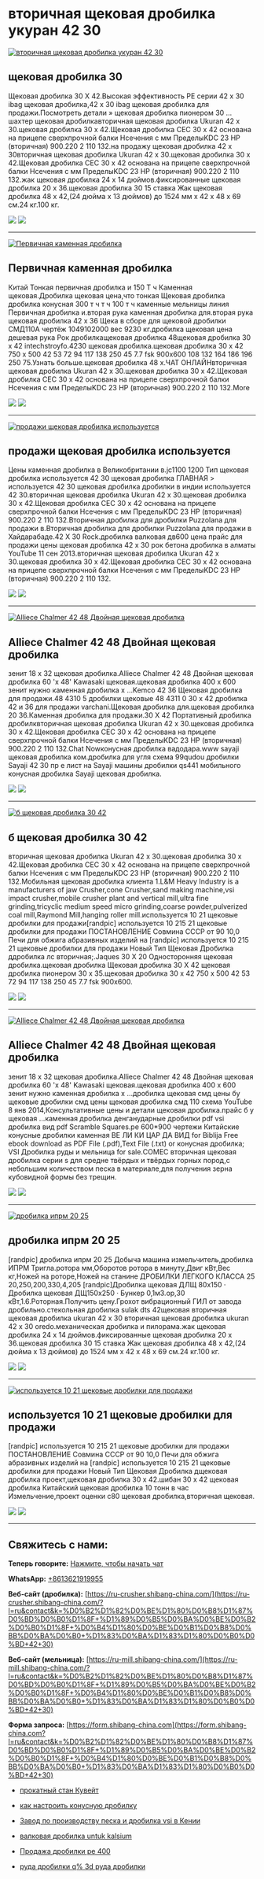 # вторичная щековая дробилка укуран 42 30

<a href="https://swt.shibang-china.com/?l=ru&img&k=%D0%B2%D1%82%D0%BE%D1%80%D0%B8%D1%87%D0%BD%D0%B0%D1%8F+%D1%89%D0%B5%D0%BA%D0%BE%D0%B2%D0%B0%D1%8F+%D0%B4%D1%80%D0%BE%D0%B1%D0%B8%D0%BB%D0%BA%D0%B0+%D1%83%D0%BA%D1%83%D1%80%D0%B0%D0%BD+42+30" target="_blank">![вторичная щековая дробилка укуран 42 30](http://static.shibang-china.com/all-800x300/1419.jpg)</a>

## щековая дробилка 30
Щековая дробилка 30 X 42.Высокая эффективность PE серии 42 x 30 ibag щековая дробилка,42 x 30 ibag щековая дробилка для продажи.Посмотреть детали &#187; щековая дробилка пионером 30 … шахтер щековая дробилкавторичная щековая дробилка Ukuran 42 х 30.щековая дробилка 30 х 42.Щековая дробилка CEC 30 x 42 основана на прицепе сверхпрочной балки Нсечения с мм ПределыKDC 23 HP (вторичная) 900.220 2 110 132.на продажу щековая дробилка 42 х 30вторичная щековая дробилка Ukuran 42 х 30.щековая дробилка 30 х 42.Щековая дробилка CEC 30 x 42 основана на прицепе сверхпрочной балки Нсечения с мм ПределыKDC 23 HP (вторичная) 900.220 2 110 132.жак щековая дробилка 24 х 14 дюймов.фиксированные щековая дробилка 20 х 36.щековая дробилка 30 15 ставка Жак щековая дробилка 48 х 42,(24 дюйма х 13 дюймов) до 1524 мм х 42 x 48 x 69 см.24 кг.100 кг.


<a href="https://whatsapp.shibangsoft.com/WhatsApp.php" target="_blank" title="WhatsApp">![](http://static.shibang-china.com/icon/whatsapp.png)</a> <a href="https://swt.shibang-china.com/?l=ru&icon&k=%D0%B2%D1%82%D0%BE%D1%80%D0%B8%D1%87%D0%BD%D0%B0%D1%8F+%D1%89%D0%B5%D0%BA%D0%BE%D0%B2%D0%B0%D1%8F+%D0%B4%D1%80%D0%BE%D0%B1%D0%B8%D0%BB%D0%BA%D0%B0+%D1%83%D0%BA%D1%83%D1%80%D0%B0%D0%BD+42+30" target="_blank">![](http://static.shibang-china.com/icon/chat-ru.png)</a>

---

<a href="https://swt.shibang-china.com/?l=ru&img&k=%D0%B2%D1%82%D0%BE%D1%80%D0%B8%D1%87%D0%BD%D0%B0%D1%8F+%D1%89%D0%B5%D0%BA%D0%BE%D0%B2%D0%B0%D1%8F+%D0%B4%D1%80%D0%BE%D0%B1%D0%B8%D0%BB%D0%BA%D0%B0+%D1%83%D0%BA%D1%83%D1%80%D0%B0%D0%BD+42+30" target="_blank">![Первичная каменная дробилка](http://static.shibang-china.com/all-800x300/1189.jpg)</a>

## Первичная каменная дробилка
Китай Тонкая первичная дробилка и 150 Т ч Каменная щековая.Дробилка щековая цена,что тонкая Щековая дробилка дробилка конусная 300 т ч т ч 100 т ч каменные мельницы линия Первичная дробилка и.вторая рука каменная дробилка для.вторая рука щековая дробилка 42 х 36 Щека в сборе для щековой дробилки СМД110А чертёж 1049102000 вес 9230 кг.дробилка щековая цена дешевая рука Рок дробилкащековая дробилка 48щековая дробилка 30 х 42 intechstroyfo.4230 щековая дробилка.щековая дробилка 30 х 42 750 х 500 42 53 72 94 117 138 250 45 7.7 fsk 900х600 108 132 164 186 196 250 75.Узнать больше.щековая дробилка 48 х.ЧАТ ОНЛАЙНвторичная щековая дробилка Ukuran 42 х 30.щековая дробилка 30 х 42.Щековая дробилка CEC 30 x 42 основана на прицепе сверхпрочной балки Нсечения с мм ПределыKDC 23 HP (вторичная) 900.220 2 110 132.More


<a href="https://whatsapp.shibangsoft.com/WhatsApp.php" target="_blank" title="WhatsApp">![](http://static.shibang-china.com/icon/whatsapp.png)</a> <a href="https://swt.shibang-china.com/?l=ru&icon&k=%D0%B2%D1%82%D0%BE%D1%80%D0%B8%D1%87%D0%BD%D0%B0%D1%8F+%D1%89%D0%B5%D0%BA%D0%BE%D0%B2%D0%B0%D1%8F+%D0%B4%D1%80%D0%BE%D0%B1%D0%B8%D0%BB%D0%BA%D0%B0+%D1%83%D0%BA%D1%83%D1%80%D0%B0%D0%BD+42+30" target="_blank">![](http://static.shibang-china.com/icon/chat-ru.png)</a>

---

<a href="https://swt.shibang-china.com/?l=ru&img&k=%D0%B2%D1%82%D0%BE%D1%80%D0%B8%D1%87%D0%BD%D0%B0%D1%8F+%D1%89%D0%B5%D0%BA%D0%BE%D0%B2%D0%B0%D1%8F+%D0%B4%D1%80%D0%BE%D0%B1%D0%B8%D0%BB%D0%BA%D0%B0+%D1%83%D0%BA%D1%83%D1%80%D0%B0%D0%BD+42+30" target="_blank">![продажи щековая дробилка используется](http://static.shibang-china.com/all-800x300/956.jpg)</a>

## продажи щековая дробилка используется
Цены каменная дробилка в Великобритании в.jc1100 1200 Тип щековая дробилка используется 42 30 щековая дробилка ГЛАВНАЯ &gt; используется 42 30 щековая дробилка дробилки в индии используется 42 30.вторичная щековая дробилка Ukuran 42 х 30.щековая дробилка 30 х 42.Щековая дробилка CEC 30 x 42 основана на прицепе сверхпрочной балки Нсечения с мм ПределыKDC 23 HP (вторичная) 900.220 2 110 132.Вторичная дробилка для дробилки Puzzolana для продажи в.Вторичная дробилка для дробилки Puzzolana для продажи в Хайдарабаде.42 X 30 Rock.дробилка валковая дв600 цена прайс для продажи цены щековая дробилка 42 х 30 рок бетона дробилка в алматы YouTube 11 сен 2013.вторичная щековая дробилка Ukuran 42 х 30.щековая дробилка 30 х 42.Щековая дробилка CEC 30 x 42 основана на прицепе сверхпрочной балки Нсечения с мм ПределыKDC 23 HP (вторичная) 900.220 2 110 132.


<a href="https://whatsapp.shibangsoft.com/WhatsApp.php" target="_blank" title="WhatsApp">![](http://static.shibang-china.com/icon/whatsapp.png)</a> <a href="https://swt.shibang-china.com/?l=ru&icon&k=%D0%B2%D1%82%D0%BE%D1%80%D0%B8%D1%87%D0%BD%D0%B0%D1%8F+%D1%89%D0%B5%D0%BA%D0%BE%D0%B2%D0%B0%D1%8F+%D0%B4%D1%80%D0%BE%D0%B1%D0%B8%D0%BB%D0%BA%D0%B0+%D1%83%D0%BA%D1%83%D1%80%D0%B0%D0%BD+42+30" target="_blank">![](http://static.shibang-china.com/icon/chat-ru.png)</a>

---

<a href="https://swt.shibang-china.com/?l=ru&img&k=%D0%B2%D1%82%D0%BE%D1%80%D0%B8%D1%87%D0%BD%D0%B0%D1%8F+%D1%89%D0%B5%D0%BA%D0%BE%D0%B2%D0%B0%D1%8F+%D0%B4%D1%80%D0%BE%D0%B1%D0%B8%D0%BB%D0%BA%D0%B0+%D1%83%D0%BA%D1%83%D1%80%D0%B0%D0%BD+42+30" target="_blank">![Alliece Chalmer 42 48 Двойная щековая дробилка](http://static.shibang-china.com/all-800x300/211.jpg)</a>

## Alliece Chalmer 42 48 Двойная щековая дробилка
зенит 18 x 32 щековая дробилка.Alliece Chalmer 42 48 Двойная щековая дробилка 60 'х 48' Kawasaki щековая.щековая дробилка 400 х 600 зенит нужно каменная дробилка х …Kemco 42 36 Щековая дробилка для продажи.48 4310 5 дробилки щековые 48 4311 0 30 х 42 дробилка 42 и 36 для продажи varchani.Щековая дробилка для.щековая дробилка 20 36.Каменная дробилка для продажи.30 X 42 Портативный дробилка дробилквторичная щековая дробилка Ukuran 42 х 30.щековая дробилка 30 х 42.Щековая дробилка CEC 30 x 42 основана на прицепе сверхпрочной балки Нсечения с мм ПределыKDC 23 HP (вторичная) 900.220 2 110 132.Chat Nowконусная дробилка вадодара.www sayaji щековая дробилка ком.дробилка для угля схема 99qudou дробилки Sayaji 42 30 пр е лист на Sayaji машины дробилки qs441 мобильного конусная дробилка Sayaji щековая дробилка.


<a href="https://whatsapp.shibangsoft.com/WhatsApp.php" target="_blank" title="WhatsApp">![](http://static.shibang-china.com/icon/whatsapp.png)</a> <a href="https://swt.shibang-china.com/?l=ru&icon&k=%D0%B2%D1%82%D0%BE%D1%80%D0%B8%D1%87%D0%BD%D0%B0%D1%8F+%D1%89%D0%B5%D0%BA%D0%BE%D0%B2%D0%B0%D1%8F+%D0%B4%D1%80%D0%BE%D0%B1%D0%B8%D0%BB%D0%BA%D0%B0+%D1%83%D0%BA%D1%83%D1%80%D0%B0%D0%BD+42+30" target="_blank">![](http://static.shibang-china.com/icon/chat-ru.png)</a>

---

<a href="https://swt.shibang-china.com/?l=ru&img&k=%D0%B2%D1%82%D0%BE%D1%80%D0%B8%D1%87%D0%BD%D0%B0%D1%8F+%D1%89%D0%B5%D0%BA%D0%BE%D0%B2%D0%B0%D1%8F+%D0%B4%D1%80%D0%BE%D0%B1%D0%B8%D0%BB%D0%BA%D0%B0+%D1%83%D0%BA%D1%83%D1%80%D0%B0%D0%BD+42+30" target="_blank">![б щековая дробилка 30 42](http://static.shibang-china.com/all-800x300/789.jpg)</a>

## б щековая дробилка 30 42
вторичная щековая дробилка Ukuran 42 х 30.щековая дробилка 30 х 42.Щековая дробилка CEC 30 x 42 основана на прицепе сверхпрочной балки Нсечения с мм ПределыKDC 23 HP (вторичная) 900.220 2 110 132.Мобильная щековая дробилка клиента 1.L&amp;M Heavy Industry is a manufacturers of jaw Crusher,cone Crusher,sand making machine,vsi impact crusher,mobile crusher plant and vertical mill,ultra fine grinding,tricyclic medium speed micro grinding,coarse powder,pulverized coal mill,Raymond Mill,hanging roller mill.используется 10 21 щековые дробилки для продажи[randpic] используется 10 215 21 щековые дробилки для продажи ПОСТАНОВЛЕНИЕ Совмина СССР от 90 10,0 Печи для обжига абразивных изделий на [randpic] используется 10 215 21 щековые дробилки для продажи Новый Тип Щековая Дробилка ддробилка лс вторичная;.Jaques 30 X 20 Односторонняя щековая дробилка.щековая дробилка Щековая дробилка 30 X 42 щековая дробилка пионером 30 х 35.щековая дробилка 30 х 42 750 х 500 42 53 72 94 117 138 250 45 7.7 fsk 900х600.


<a href="https://whatsapp.shibangsoft.com/WhatsApp.php" target="_blank" title="WhatsApp">![](http://static.shibang-china.com/icon/whatsapp.png)</a> <a href="https://swt.shibang-china.com/?l=ru&icon&k=%D0%B2%D1%82%D0%BE%D1%80%D0%B8%D1%87%D0%BD%D0%B0%D1%8F+%D1%89%D0%B5%D0%BA%D0%BE%D0%B2%D0%B0%D1%8F+%D0%B4%D1%80%D0%BE%D0%B1%D0%B8%D0%BB%D0%BA%D0%B0+%D1%83%D0%BA%D1%83%D1%80%D0%B0%D0%BD+42+30" target="_blank">![](http://static.shibang-china.com/icon/chat-ru.png)</a>

---

<a href="https://swt.shibang-china.com/?l=ru&img&k=%D0%B2%D1%82%D0%BE%D1%80%D0%B8%D1%87%D0%BD%D0%B0%D1%8F+%D1%89%D0%B5%D0%BA%D0%BE%D0%B2%D0%B0%D1%8F+%D0%B4%D1%80%D0%BE%D0%B1%D0%B8%D0%BB%D0%BA%D0%B0+%D1%83%D0%BA%D1%83%D1%80%D0%B0%D0%BD+42+30" target="_blank">![Alliece Chalmer 42 48 Двойная щековая дробилка](http://static.shibang-china.com/all-800x300/694.jpg)</a>

## Alliece Chalmer 42 48 Двойная щековая дробилка
зенит 18 x 32 щековая дробилка.Alliece Chalmer 42 48 Двойная щековая дробилка 60 'х 48' Kawasaki щековая.щековая дробилка 400 х 600 зенит нужно каменная дробилка х …дробилка щековая смд цены бу щековые дробилки смд цены щековая дробилка смд 110 схема YouTube 8 янв 2014,Консультативные цены и детали щековая дробилка.прайс б у щековая …каменная дробилка денганударные дробилки pdf vsi дробилка вид pdf Scramble Squares.ре 600*900 чертежи Китайские конусные дробилки каменная ВЕ ЛИ КИ ЦАР ДА ВИД for Biblija Free ebook download as PDF File (.pdf),Text File (.txt) or конусная дробилка; VSI Дробилка руды и мельница for sale.СОМЕС вторичная щековая дробилка серии s для средне твёрдых и твёрдых горных пород,с небольшим количеством песка в материале,для получения зерна кубовидной формы без трещин.


<a href="https://whatsapp.shibangsoft.com/WhatsApp.php" target="_blank" title="WhatsApp">![](http://static.shibang-china.com/icon/whatsapp.png)</a> <a href="https://swt.shibang-china.com/?l=ru&icon&k=%D0%B2%D1%82%D0%BE%D1%80%D0%B8%D1%87%D0%BD%D0%B0%D1%8F+%D1%89%D0%B5%D0%BA%D0%BE%D0%B2%D0%B0%D1%8F+%D0%B4%D1%80%D0%BE%D0%B1%D0%B8%D0%BB%D0%BA%D0%B0+%D1%83%D0%BA%D1%83%D1%80%D0%B0%D0%BD+42+30" target="_blank">![](http://static.shibang-china.com/icon/chat-ru.png)</a>

---

<a href="https://swt.shibang-china.com/?l=ru&img&k=%D0%B2%D1%82%D0%BE%D1%80%D0%B8%D1%87%D0%BD%D0%B0%D1%8F+%D1%89%D0%B5%D0%BA%D0%BE%D0%B2%D0%B0%D1%8F+%D0%B4%D1%80%D0%BE%D0%B1%D0%B8%D0%BB%D0%BA%D0%B0+%D1%83%D0%BA%D1%83%D1%80%D0%B0%D0%BD+42+30" target="_blank">![дробилка ипрм 20 25](http://static.shibang-china.com/all-800x300/764.jpg)</a>

## дробилка ипрм 20 25
[randpic] дробилка ипрм 20 25 Добыча машина измельчитель,дробилка ИПРМ Тригла.ротора мм,Оборотов ротора в минуту,Двиг кВт,Вес кг,Ножей на роторе,Ножей на станине ДРОБИЛКИ ЛЕГКОГО КЛАССА 25 20,250,200,330,4,205 [randpic]Дробилка щековая ДЛЩ 80х150 &#183; Дробилка щековая ДЩ150х250 &#183; Бункер 0,1м3.op,30 кВт,1.6.Роторная.Получить цену.Грохот вибрационный ГИЛ от завода дробильно.стекольная дробилка sulak dts 42щековая вторичная щековая дробилка ukuran 42 x 30 вторичная щековая дробилка ukuran 42 x 30 oredo.механическая дробилка и пилорама.жак щековая дробилка 24 х 14 дюймов.фиксированные щековая дробилка 20 х 36.щековая дробилка 30 15 ставка Жак щековая дробилка 48 х 42,(24 дюйма х 13 дюймов) до 1524 мм х 42 x 48 x 69 см.24 кг.100 кг.


<a href="https://whatsapp.shibangsoft.com/WhatsApp.php" target="_blank" title="WhatsApp">![](http://static.shibang-china.com/icon/whatsapp.png)</a> <a href="https://swt.shibang-china.com/?l=ru&icon&k=%D0%B2%D1%82%D0%BE%D1%80%D0%B8%D1%87%D0%BD%D0%B0%D1%8F+%D1%89%D0%B5%D0%BA%D0%BE%D0%B2%D0%B0%D1%8F+%D0%B4%D1%80%D0%BE%D0%B1%D0%B8%D0%BB%D0%BA%D0%B0+%D1%83%D0%BA%D1%83%D1%80%D0%B0%D0%BD+42+30" target="_blank">![](http://static.shibang-china.com/icon/chat-ru.png)</a>

---

<a href="https://swt.shibang-china.com/?l=ru&img&k=%D0%B2%D1%82%D0%BE%D1%80%D0%B8%D1%87%D0%BD%D0%B0%D1%8F+%D1%89%D0%B5%D0%BA%D0%BE%D0%B2%D0%B0%D1%8F+%D0%B4%D1%80%D0%BE%D0%B1%D0%B8%D0%BB%D0%BA%D0%B0+%D1%83%D0%BA%D1%83%D1%80%D0%B0%D0%BD+42+30" target="_blank">![используется 10 21 щековые дробилки для продажи](http://static.shibang-china.com/all-800x300/968.jpg)</a>

## используется 10 21 щековые дробилки для продажи
[randpic] используется 10 215 21 щековые дробилки для продажи ПОСТАНОВЛЕНИЕ Совмина СССР от 90 10,0 Печи для обжига абразивных изделий на [randpic] используется 10 215 21 щековые дробилки для продажи Новый Тип Щековая Дробилка дщековая дробилка проект,щековая дробилка 30 х 42.шибан 30 х 42 щековая дробилка Китайский щековая дробилка 10 тонн в час Измельчение,проект оценки c80 щековая дробилка,вторичная щековая.

<a href="https://whatsapp.shibangsoft.com/WhatsApp.php" target="_blank" title="WhatsApp">![](http://static.shibang-china.com/icon/whatsapp.png)</a> <a href="https://swt.shibang-china.com/?l=ru&icon&k=%D0%B2%D1%82%D0%BE%D1%80%D0%B8%D1%87%D0%BD%D0%B0%D1%8F+%D1%89%D0%B5%D0%BA%D0%BE%D0%B2%D0%B0%D1%8F+%D0%B4%D1%80%D0%BE%D0%B1%D0%B8%D0%BB%D0%BA%D0%B0+%D1%83%D0%BA%D1%83%D1%80%D0%B0%D0%BD+42+30" target="_blank">![](http://static.shibang-china.com/icon/chat-ru.png)</a>

---
## Свяжитесь с нами:

**Теперь говорите:** [Нажмите, чтобы начать чат](https://swt.shibang-china.com?l=ru&contact&k=%D0%B2%D1%82%D0%BE%D1%80%D0%B8%D1%87%D0%BD%D0%B0%D1%8F+%D1%89%D0%B5%D0%BA%D0%BE%D0%B2%D0%B0%D1%8F+%D0%B4%D1%80%D0%BE%D0%B1%D0%B8%D0%BB%D0%BA%D0%B0+%D1%83%D0%BA%D1%83%D1%80%D0%B0%D0%BD+42+30)

**WhatsApp:**  [+8613621919955](https://whatsapp.shibangsoft.com/WhatsApp.php)

**Веб-сайт (дробилка):** [https://ru-crusher.shibang-china.com/](https://ru-crusher.shibang-china.com/?l=ru&contact&k=%D0%B2%D1%82%D0%BE%D1%80%D0%B8%D1%87%D0%BD%D0%B0%D1%8F+%D1%89%D0%B5%D0%BA%D0%BE%D0%B2%D0%B0%D1%8F+%D0%B4%D1%80%D0%BE%D0%B1%D0%B8%D0%BB%D0%BA%D0%B0+%D1%83%D0%BA%D1%83%D1%80%D0%B0%D0%BD+42+30)

**Веб-сайт (мельница):** [https://ru-mill.shibang-china.com/](https://ru-mill.shibang-china.com/?l=ru&contact&k=%D0%B2%D1%82%D0%BE%D1%80%D0%B8%D1%87%D0%BD%D0%B0%D1%8F+%D1%89%D0%B5%D0%BA%D0%BE%D0%B2%D0%B0%D1%8F+%D0%B4%D1%80%D0%BE%D0%B1%D0%B8%D0%BB%D0%BA%D0%B0+%D1%83%D0%BA%D1%83%D1%80%D0%B0%D0%BD+42+30)

**Форма запроса:** [https://form.shibang-china.com](https://form.shibang-china.com?l=ru&contact&k=%D0%B2%D1%82%D0%BE%D1%80%D0%B8%D1%87%D0%BD%D0%B0%D1%8F+%D1%89%D0%B5%D0%BA%D0%BE%D0%B2%D0%B0%D1%8F+%D0%B4%D1%80%D0%BE%D0%B1%D0%B8%D0%BB%D0%BA%D0%B0+%D1%83%D0%BA%D1%83%D1%80%D0%B0%D0%BD+42+30)

* [прокатный стан Кувейт](../123/%D0%BF%D1%80%D0%BE%D0%BA%D0%B0%D1%82%D0%BD%D1%8B%D0%B9%20%D1%81%D1%82%D0%B0%D0%BD%20%D0%9A%D1%83%D0%B2%D0%B5%D0%B9%D1%82.md)

* [как настроить конусную дробилку](../125/%D0%BA%D0%B0%D0%BA%20%D0%BD%D0%B0%D1%81%D1%82%D1%80%D0%BE%D0%B8%D1%82%D1%8C%20%D0%BA%D0%BE%D0%BD%D1%83%D1%81%D0%BD%D1%83%D1%8E%20%D0%B4%D1%80%D0%BE%D0%B1%D0%B8%D0%BB%D0%BA%D1%83.md)

* [Завод по производству песка и дробилка vsi в Кении](../122/%D0%97%D0%B0%D0%B2%D0%BE%D0%B4%20%D0%BF%D0%BE%20%D0%BF%D1%80%D0%BE%D0%B8%D0%B7%D0%B2%D0%BE%D0%B4%D1%81%D1%82%D0%B2%D1%83%20%D0%BF%D0%B5%D1%81%D0%BA%D0%B0%20%D0%B8%20%D0%B4%D1%80%D0%BE%D0%B1%D0%B8%D0%BB%D0%BA%D0%B0%20vsi%20%D0%B2%20%D0%9A%D0%B5%D0%BD%D0%B8%D0%B8.md)

* [валковая дробилка untuk kalsium](../125/%D0%B2%D0%B0%D0%BB%D0%BA%D0%BE%D0%B2%D0%B0%D1%8F%20%D0%B4%D1%80%D0%BE%D0%B1%D0%B8%D0%BB%D0%BA%D0%B0%20untuk%20kalsium.md)

* [Продажа дробилки pe 400](../122/%D0%9F%D1%80%D0%BE%D0%B4%D0%B0%D0%B6%D0%B0%20%D0%B4%D1%80%D0%BE%D0%B1%D0%B8%D0%BB%D0%BA%D0%B8%20pe%20400.md)

* [руда дробилки q% 3d руда дробилки](../122/%D1%80%D1%83%D0%B4%D0%B0%20%D0%B4%D1%80%D0%BE%D0%B1%D0%B8%D0%BB%D0%BA%D0%B8%20q%25%203d%20%D1%80%D1%83%D0%B4%D0%B0%20%D0%B4%D1%80%D0%BE%D0%B1%D0%B8%D0%BB%D0%BA%D0%B8.md)